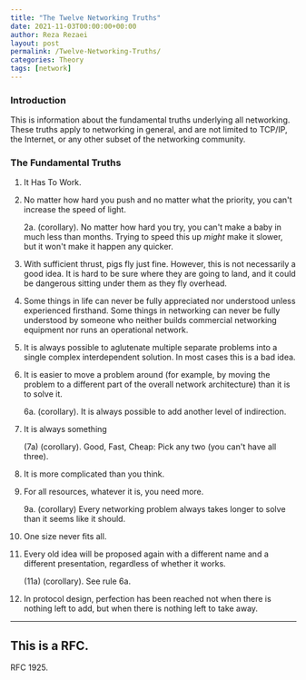 ```yaml
---
title: "The Twelve Networking Truths"
date: 2021-11-03T00:00:00+00:00
author: Reza Rezaei
layout: post
permalink: /Twelve-Networking-Truths/
categories: Theory
tags: [network]
---
```


### Introduction

This is information about the fundamental truths underlying all networking. These truths apply to networking in general, and are not limited to TCP/IP, the Internet, or any other subset of the networking community.

### The Fundamental Truths

1.  It Has To Work.

2.  No matter how hard you push and no matter what the priority, you can't increase the speed of light.

    2a. (corollary). No matter how hard you try, you can't make a baby in much less than months. Trying to speed this up *might* make it slower, but it won't make it happen any quicker.

3.  With sufficient thrust, pigs fly just fine. However, this is not necessarily a good idea. It is hard to be sure where they are going to land, and it could be dangerous sitting under them as they fly overhead.

4.  Some things in life can never be fully appreciated nor understood unless experienced firsthand. Some things in networking can never be fully understood by someone who neither builds commercial networking equipment nor runs an operational network.

5.  It is always possible to aglutenate multiple separate problems into a single complex interdependent solution. In most cases this is a bad idea.

6.  It is easier to move a problem around (for example, by moving the problem to a different part of the overall network architecture) than it is to solve it.

    6a. (corollary). It is always possible to add another level of indirection.

7.  It is always something

    (7a) (corollary). Good, Fast, Cheap: Pick any two (you can't have all three).

8.  It is more complicated than you think.

9.  For all resources, whatever it is, you need more.

    9a. (corollary) Every networking problem always takes longer to solve than it seems like it should.

10. One size never fits all.

11. Every old idea will be proposed again with a different name and a different presentation, regardless of whether it works.

    (11a) (corollary). See rule 6a.

12. In protocol design, perfection has been reached not when there is nothing left to add, but when there is nothing left to take away.

---

## This is a RFC.

RFC 1925.